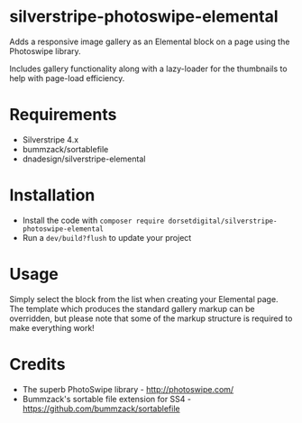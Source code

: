 # silverstripe-photoswipe-elemental

Adds a responsive image gallery as an Elemental block on a page using the Photoswipe library.

Includes gallery functionality along with a lazy-loader for the thumbnails to help with page-load efficiency.

# Requirements
* Silverstripe 4.x
* bummzack/sortablefile
* dnadesign/silverstripe-elemental



# Installation
* Install the code with `composer require dorsetdigital/silverstripe-photoswipe-elemental`
* Run a `dev/build?flush` to update your project

# Usage

Simply select the block from the list when creating your Elemental page.
The template which produces the standard gallery markup can be overridden, but please note that some of the markup structure is required to make everything work!


# Credits

* The superb PhotoSwipe library - http://photoswipe.com/
* Bummzack's sortable file extension for SS4 - https://github.com/bummzack/sortablefile